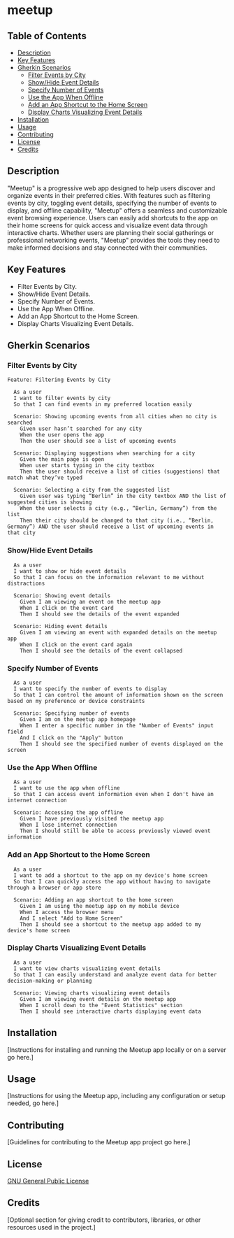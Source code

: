 # meetup

## Table of Contents

- [Description](#description)
- [Key Features](#key-features)
- [Gherkin Scenarios](#gherkin-scenarios)
  - [Filter Events by City](#filter-events-by-city)
  - [Show/Hide Event Details](#showhide-event-details)
  - [Specify Number of Events](#specify-number-of-events)
  - [Use the App When Offline](#use-the-app-when-offline)
  - [Add an App Shortcut to the Home Screen](#add-an-app-shortcut-to-the-home-screen)
  - [Display Charts Visualizing Event Details](#display-charts-visualizing-event-details)
- [Installation](#installation)
- [Usage](#usage)
- [Contributing](#contributing)
- [License](#license)
- [Credits](#credits)

## Description

"Meetup" is a progressive web app designed to help users discover and organize events in their preferred cities. With features such as filtering events by city, toggling event details, specifying the number of events to display, and offline capability, "Meetup" offers a seamless and customizable event browsing experience. Users can easily add shortcuts to the app on their home screens for quick access and visualize event data through interactive charts. Whether users are planning their social gatherings or professional networking events, "Meetup" provides the tools they need to make informed decisions and stay connected with their communities.

## Key Features

- Filter Events by City.
- Show/Hide Event Details.
- Specify Number of Events.
- Use the App When Offline.
- Add an App Shortcut to the Home Screen.
- Display Charts Visualizing Event Details.

## Gherkin Scenarios

### Filter Events by City
```gherkin
Feature: Filtering Events by City

  As a user
  I want to filter events by city
  So that I can find events in my preferred location easily

  Scenario: Showing upcoming events from all cities when no city is searched
    Given user hasn’t searched for any city
    When the user opens the app
    Then the user should see a list of upcoming events

  Scenario: Displaying suggestions when searching for a city
    Given the main page is open
    When user starts typing in the city textbox
    Then the user should receive a list of cities (suggestions) that match what they’ve typed

  Scenario: Selecting a city from the suggested list
    Given user was typing “Berlin” in the city textbox AND the list of suggested cities is showing
    When the user selects a city (e.g., “Berlin, Germany”) from the list
    Then their city should be changed to that city (i.e., “Berlin, Germany”) AND the user should receive a list of upcoming events in that city

```
### Show/Hide Event Details
```gherkin
  As a user
  I want to show or hide event details
  So that I can focus on the information relevant to me without distractions

  Scenario: Showing event details
    Given I am viewing an event on the meetup app
    When I click on the event card
    Then I should see the details of the event expanded

  Scenario: Hiding event details
    Given I am viewing an event with expanded details on the meetup app
    When I click on the event card again
    Then I should see the details of the event collapsed
```
### Specify Number of Events
```gherkin
  As a user
  I want to specify the number of events to display
  So that I can control the amount of information shown on the screen based on my preference or device constraints

  Scenario: Specifying number of events
    Given I am on the meetup app homepage
    When I enter a specific number in the "Number of Events" input field
    And I click on the "Apply" button
    Then I should see the specified number of events displayed on the screen
```
### Use the App When Offline
```gherkin
  As a user
  I want to use the app when offline
  So that I can access event information even when I don't have an internet connection

  Scenario: Accessing the app offline
    Given I have previously visited the meetup app
    When I lose internet connection
    Then I should still be able to access previously viewed event information
```
### Add an App Shortcut to the Home Screen
```gherkin
  As a user
  I want to add a shortcut to the app on my device's home screen
  So that I can quickly access the app without having to navigate through a browser or app store

  Scenario: Adding an app shortcut to the home screen
    Given I am using the meetup app on my mobile device
    When I access the browser menu
    And I select "Add to Home Screen"
    Then I should see a shortcut to the meetup app added to my device's home screen
```
### Display Charts Visualizing Event Details
```gherkin
  As a user
  I want to view charts visualizing event details
  So that I can easily understand and analyze event data for better decision-making or planning

  Scenario: Viewing charts visualizing event details
    Given I am viewing event details on the meetup app
    When I scroll down to the "Event Statistics" section
    Then I should see interactive charts displaying event data
```

## Installation

[Instructions for installing and running the Meetup app locally or on a server go here.]

## Usage

[Instructions for using the Meetup app, including any configuration or setup needed, go here.]

## Contributing

[Guidelines for contributing to the Meetup app project go here.]

## License

[GNU General Public License](LICENSE)

## Credits

[Optional section for giving credit to contributors, libraries, or other resources used in the project.]
